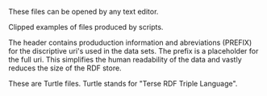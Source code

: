 These files can be opened by any text editor.

Clipped examples of files produced by scripts. 

The header contains produduction information and abreviations (PREFIX) for the discriptive uri's used in the data sets.
The prefix is a placeholder for the full uri. This simplifies the human readability of the data and vastly reduces the size of the RDF store.

These are Turtle files. Turtle stands for "Terse RDF Triple Language".
